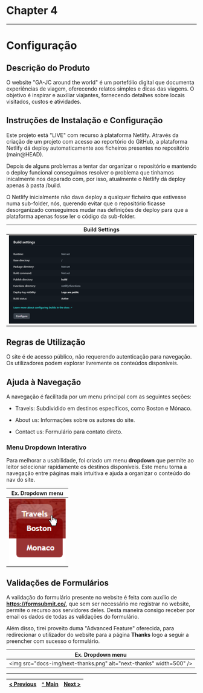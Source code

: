 # Chapter 4
---
# Configuração

## Descrição do Produto
O website "GA-JC around the world" é um portefólio digital que documenta experiências de viagem, oferecendo relatos simples e dicas das viagens. O objetivo é inspirar e auxiliar viajantes, fornecendo detalhes sobre locais visitados, custos e atividades.

## Instruções de Instalação e Configuração

Este projeto está "LIVE" com recurso à plataforma Netlify.
Através da criação de um projeto com acesso ao reportório do GitHub, a plataforma Netlify dá deploy automaticamente aos ficheiros presentes no repositório (main@HEAD).

Depois de alguns problemas a tentar dar organizar o repositório e mantendo o deploy funcional conseguimos resolver o problema que tinhamos inicalmente nos deparado com, por isso,  atualmente o Netlify dá deploy apenas à pasta /build. 

O Netlify inicialmente não dava deploy a qualquer ficheiro que estivesse numa sub-folder, nós, querendo evitar que o repositório ficasse desorganizado conseguimos mudar nas definições de deploy para que a plataforma apenas fosse ler o código da sub-folder.

| Build Settings |
|-------------------|
| <img src="docs-img/build_settings.png" alt="Image 1" width="600" /> |

## Regras de Utilização

O site é de acesso público, não requerendo autenticação para navegação. Os utilizadores podem explorar livremente os conteúdos disponíveis.

## Ajuda à Navegação

A navegação é facilitada por um menu principal com as seguintes seções:

- Travels: Subdividido em destinos específicos, como Boston e Mónaco.

- About us: Informações sobre os autores do site.

- Contact us: Formulário para contato direto.

### Menu Dropdown Interativo
Para melhorar a usabilidade, foi criado um menu **dropdown** que permite ao leitor selecionar rapidamente os destinos disponíveis. Este menu torna a navegação entre páginas mais intuitiva e ajuda a organizar o conteúdo do nav do site.

| Ex. Dropdown menu   |
|--------------------------|
| <img src="docs-img/dropdown.png" alt="Dropdown menu" width="150" /> |

## Validações de Formulários

A validação do formulário presente no website é feita com auxílio de **https://formsubmit.co/**, que sem ser necessário me registrar no website, permite o recurso aos servidores deles.
Desta maneira consigo receber por email os dados de todas as validações do formulário.

Além disso, tirei proveito duma "Advanced Feature" oferecida, para redirecionar o utilizador do website para a página **Thanks** logo a seguir a preencher com sucesso o formulário.

| Ex. Dropdown menu   |
|--------------------------|
| <img src="docs-img/next-thanks.png" alt="next-thanks" width=500" /> |

---

| [< Previous](C3.md) | [^ Main](../README.md) | [Next >](C5.md) |
|:----------------------------------:|:----------------------------------:|:----------------------------------:|
